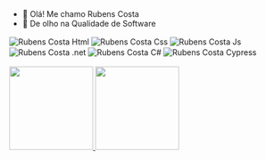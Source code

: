 ## 
- 👋 Olá! Me chamo Rubens Costa
- 👀 De olho na Qualidade de Software
<div>
 <img align="center" alt="Rubens Costa Html" src="https://img.shields.io/badge/html-%23E34F26.svg?style=for-the-badge&logo=html5&logoColor=white">
 <img align="center" alt="Rubens Costa Css" src="https://img.shields.io/badge/css-%231572B6.svg?style=for-the-badge&logo=css3&logoColor=white">
 <img align="center" alt="Rubens Costa Js" src="https://img.shields.io/badge/javascript-%23323330.svg?style=for-the-badge&logo=javascript&logoColor=%23F7DF1E">
 <img align="center" alt="Rubens Costa .net" src="https://img.shields.io/badge/dotNet-5C2D91?style=for-the-badge&logo=.net&logoColor=white">
 <img align="center" alt="Rubens Costa C#" src="https://img.shields.io/badge/C Sharp-239120?style=for-the-badge&logo=c-sharp&logoColor=white">
 <img align="center" alt="Rubens Costa Cypress" src="https://img.shields.io/badge/Cypress-17202C?style=for-the-badge&logo=Cypress">
</div>
<br>
<div>
  <a href="https://github.com/rubens-costa">
  <img height="150em" src="https://github-readme-stats.vercel.app/api?username=rubens-costa&show_icons=true&theme=dark&include_all_commits=true&count_private=false"/>
  <img height="150em" src="https://github-readme-stats.vercel.app/api/top-langs/?username=rubens-costa&layout=compact&langs_count=7&theme=dark"/>
</div>

##
